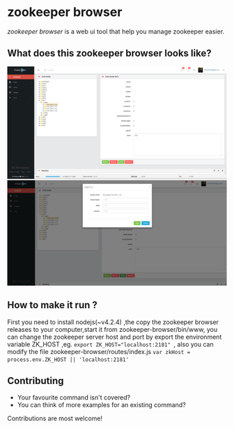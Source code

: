 # zookeeper browser

 

*zookeeper browser* is a web ui tool that help you manage zookeeper easier.

## What does this zookeeper browser looks like?
 ![home page screenshot](https://github.com/yutaixi/zookeeper-browser/blob/master/screen%20shots/home.png)
 ![add node screenshot](https://github.com/yutaixi/zookeeper-browser/blob/master/screen%20shots/add%20node.png)
## How to make it run ?
First you need to install nodejs(~v4.2.4) ,the copy the zookeeper browser releases to your computer,start it from zookeeper-browser/bin/www,
you can change the zookeeper server host and port by export the environment variable ZK_HOST ,eg. `export ZK_HOST="localhost:2181" `, also you can modify the file zookeeper-browser/routes/index.js
`var zkHost = process.env.ZK_HOST || 'localhost:2181' `



## Contributing

- Your favourite command isn't covered?
- You can think of more examples for an existing command?

Contributions are most welcome!
 
 
